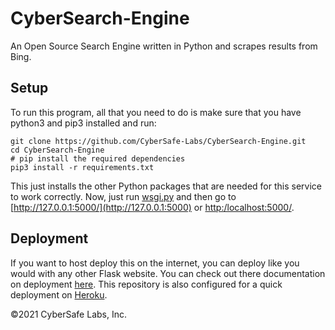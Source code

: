 # CyberSearch-Engine
An Open Source Search Engine written in Python and scrapes results from Bing.

## Setup

To run this program, all that you need to do is make sure that you have python3 and pip3 installed
and run:
```shell script
git clone https://github.com/CyberSafe-Labs/CyberSearch-Engine.git
cd CyberSearch-Engine
# pip install the required dependencies
pip3 install -r requirements.txt
```
This just installs the other Python packages that are needed for this service to work correctly.
Now, just run [wsgi.py](wsgi.py) and then go to [http://127.0.0.1:5000/](http://127.0.0.1:5000) or [http:/localhost:5000/](http://localhost:5000).

## Deployment
If you want to host deploy this on the internet, you can deploy like you would with any other Flask website. You can 
check out there documentation on deployment [here](https://flask.palletsprojects.com/en/1.1.x/deploying). This
repository is also configured for a quick deployment on [Heroku](https://www.heroku.com).

©2021 CyberSafe Labs, Inc.
